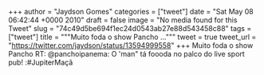 
+++
author = "Jaydson Gomes"
categories = ["tweet"]
date = "Sat May 08 06:42:44 +0000 2010"
draft = false
image = "No media found for this Tweet"
slug = "74c49d5be694f1ec24d0543ab27e88d543458c88"
tags = ["tweet"]
title = """Muito foda o show Pancho ..."""
tweet = true
tweet_url = "https://twitter.com/jaydson/status/13594999558"
+++
Muito foda o show Pancho RT: @panchoipanema: O 'man" tá foooda no palco do live sport pub! :#JupiterMaçã
